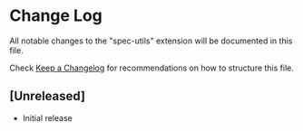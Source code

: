 # Change Log

All notable changes to the "spec-utils" extension will be documented in this file.

Check [Keep a Changelog](http://keepachangelog.com/) for recommendations on how to structure this file.

## [Unreleased]

- Initial release
